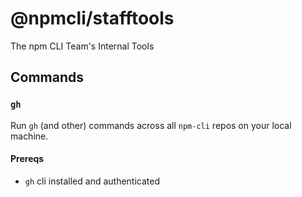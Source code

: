 # @npmcli/stafftools

The npm CLI Team's Internal Tools

## Commands

### `gh`

Run `gh` (and other) commands across all `npm-cli` repos on your local machine.

#### Prereqs

- `gh` cli installed and authenticated
